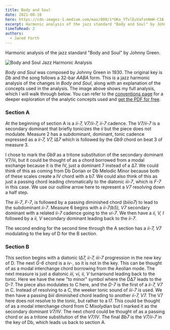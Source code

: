 ```yaml
---
title: Body and Soul
date: 2021-08-18
hero: https://cdn-images-1.medium.com/max/800/1*UKo_YTvlEuVafznHmH-C3A.png
excerpt: Harmonic analysis of the jazz standard "Body and Soul" by Johnny Green. 
timeToRead: 2
authors:
  - Jared Forth
---
```


Harmonic analysis of the jazz standard "Body and Soul" by Johnny Green. 

<!--more-->

![Body and Soul Jazz Harmonic Analysis](https://cdn-images-1.medium.com/max/800/1*UKo_YTvlEuVafznHmH-C3A.png)


*Body and Soul* was composed by Johnny Green in 1930. The original key is *Db* and the song follows a 32-bar *AABA* form. This is a jazz harmonic analysis of the changes in *Body and Soul*, along with an explanation of the concepts used in the analysis. The image above shows my full analysis, which I will walk through below. You can refer to the [conventions page](https://jazztheory.co/conventions-theory/) for a deeper exploration of the analytic concepts used and [get the PDF for free](https://jaredforth.gumroad.com/l/body-and-soul).

### Section A

At the beginning of section A is a *ii-7, V7/ii-7, ii-7* cadence. The *V7/ii-7* is a secondary dominant that briefly tonicizes the *ii* but the piece does not modulate. Measure 2 has a subdominant, dominant, tonic cadence expressed as a *ii-7, V7, IΔ7* which is followed by the *Gb9* chord on beat 3 of measure 3.

I chose to mark the *Gb9* as a tritone substitution of the secondary dominant V7/iii, but it could be thought of as a chord borrowed from a modal exchange because it is the IV, just a dominant 7 instead of a Δ7. We could think of this as coming from Db Dorian or Db Melodic Minor because both of these scales create a IV chord with a b7. We could also think of this as just a passing chord leading chromatically to the diatonic *iii-7*, which is *F-7* in this case. We use our outline arrow here to represent a *V7* resolving down a half step.

The *iii-7*, *F-7*, is followed by a passing diminished chord (*biiio7*) to lead to the subdominant *ii-7*. Measure 6 begins with a *ii-7(b5), V7* secondary dominant with a related *ii-7* cadence going to the *vi-7*. We then have a *ii, V, I* followed by a *ii, V* secondary dominant leading back to the *ii-7*.

The second ending for the second time through the A section has a *ii-7, V7* modulating to the key of D for the B section.

### Section B

This section begins with a diatonic *IΔ7, ii-7, iii-7* progression in the new key of D. The next *G-6* chord is a *iv-*, so it is not in the key. This can be thought of as a modal interchange chord borrowing from the Aeolian mode. The next measure is just a diatonic *iii, vi, ii, V* turnaround leading back to the tonic. Here we have the new "to minor" symbol where the DΔ7 leads to the D-7. The piece also modulates to C here, and the *D-7* is the first of a *ii-7, V7* in C. Instead of resolving to a C, the weeker tonic sound of *iii-7* is used. We then have a passing *biii* diminished chord leading to another *ii-7, V7.* The V7 here does not resolve to the tonic, but rather to a I7. This could be thought of as a modal interchange chord from C Mixolydian but I marked it as the secondary dominant *V7/IV*. The next chord could be thought of as a passing chord or as a tritone substitution of the *V7/IV*. The final *Bb7* is the *V7/ii-7* in the key of Db, which leads us back to section A.